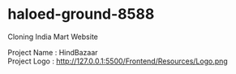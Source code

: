 # haloed-ground-8588

Cloning India Mart Website


Project Name : HindBazaar  
Project Logo : http://127.0.0.1:5500/Frontend/Resources/Logo.png

